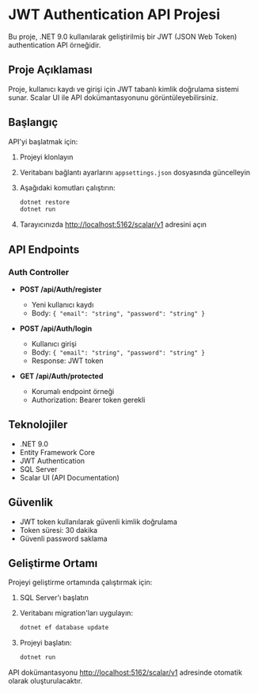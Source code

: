 # JWT Authentication API Projesi

Bu proje, .NET 9.0 kullanılarak geliştirilmiş bir JWT (JSON Web Token) authentication API örneğidir.

## Proje Açıklaması

Proje, kullanıcı kaydı ve girişi için JWT tabanlı kimlik doğrulama sistemi sunar. Scalar UI ile API dokümantasyonunu görüntüleyebilirsiniz.

## Başlangıç

API'yi başlatmak için:

1. Projeyi klonlayın
2. Veritabanı bağlantı ayarlarını `appsettings.json` dosyasında güncelleyin
3. Aşağıdaki komutları çalıştırın:

   ```bash
   dotnet restore
   dotnet run
   ```

4. Tarayıcınızda <http://localhost:5162/scalar/v1> adresini açın

## API Endpoints

### Auth Controller

- **POST /api/Auth/register**

  - Yeni kullanıcı kaydı
  - Body: `{ "email": "string", "password": "string" }`

- **POST /api/Auth/login**

  - Kullanıcı girişi
  - Body: `{ "email": "string", "password": "string" }`
  - Response: JWT token

- **GET /api/Auth/protected**
  - Korumalı endpoint örneği
  - Authorization: Bearer token gerekli

## Teknolojiler

- .NET 9.0
- Entity Framework Core
- JWT Authentication
- SQL Server
- Scalar UI (API Documentation)

## Güvenlik

- JWT token kullanılarak güvenli kimlik doğrulama
- Token süresi: 30 dakika
- Güvenli password saklama

## Geliştirme Ortamı

Projeyi geliştirme ortamında çalıştırmak için:

1. SQL Server'ı başlatın
2. Veritabanı migration'ları uygulayın:

   ```bash
   dotnet ef database update
   ```

3. Projeyi başlatın:

   ```bash
   dotnet run
   ```

API dokümantasyonu <http://localhost:5162/scalar/v1> adresinde otomatik olarak oluşturulacaktır.
